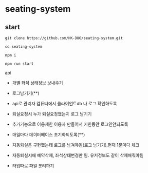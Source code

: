 # seating-system

## start

```
git clone https://github.com/HK-DUO/seating-system.git
```

```
cd seating-system
```

```
npm i
```

```
npm run start
```


api
- 개별 좌석 상태정보 보내주기

- 로그남기기(**)
- api로 관리자 컴퓨터에서 클라이언트db 나 로그 확인하도록

- 퇴실요청시 누가 퇴실요청했는지 로그 남기기
- 추가기능으로 이용제한 이용자 만들어서 기한동안 로그인안되도록
- 매일마다 데이터베이스 초기화되도록(**)
- 자동퇴실은 구현했는데 로그를 남겨야됨(로그 남기기),현재 1분마다 체크
- 자동퇴실시에 예약삭제, 좌석상태변경만 됨. 유저정보도 같이 삭제해줘야됨

- 타입따로 파일 분리하기
